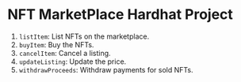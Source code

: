 # NFT MarketPlace Hardhat Project

1. `listItem`: List NFTs on the marketplace.
2. `buyItem`: Buy the NFTs.
3. `cancelItem`: Cancel a listing.
4. `updateListing`: Update the price.
5. `withdrawProceeds`: Withdraw payments for sold NFTs.

